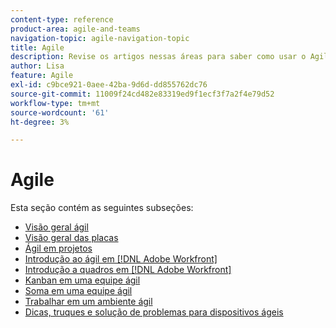 ```yaml
---
content-type: reference
product-area: agile-and-teams
navigation-topic: agile-navigation-topic
title: Agile
description: Revise os artigos nessas áreas para saber como usar o Agile no Adobe Workfront.
author: Lisa
feature: Agile
exl-id: c9bce921-0aee-42ba-9d6d-dd855762dc76
source-git-commit: 11009f24cd482e83319ed9f1ecf3f7a2f4e79d52
workflow-type: tm+mt
source-wordcount: '61'
ht-degree: 3%

---
```


# Agile

Esta seção contém as seguintes subseções:

* [Visão geral ágil](../agile/agile-overview.md)
* [Visão geral das placas](../agile/boards-overview.md)
* [Ágil em projetos](../agile/agile-in-projects/agile-in-projects.md)
* [Introdução ao ágil em [!DNL Adobe Workfront]](../agile/get-started-with-agile-in-workfront/get-started-with-agile.md)
* [Introdução a quadros em [!DNL Adobe Workfront]](../agile/get-started-with-boards/get-started-with-boards.md)
* [Kanban em uma equipe ágil](../agile/use-kanban-in-an-agile-team/using-kanban-in-an-agile-team.md)
* [Soma em uma equipe ágil](../agile/use-scrum-in-an-agile-team/scrum-in-an-agile-team.md)
* [Trabalhar em um ambiente ágil](../agile/work-in-an-agile-environment/work-in-an-agile-environment.md)
* [Dicas, truques e solução de problemas para dispositivos ágeis](../agile/tips-tricks-and-troubleshooting/tips-tricks-troubleshooting-agile.md)
